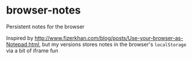 browser-notes
=============

Persistent notes for the browser

Inspired by http://www.fizerkhan.com/blog/posts/Use-your-browser-as-Notepad.html, but my versions stores notes in the browser's `localStorage` via a bit of iframe fun
